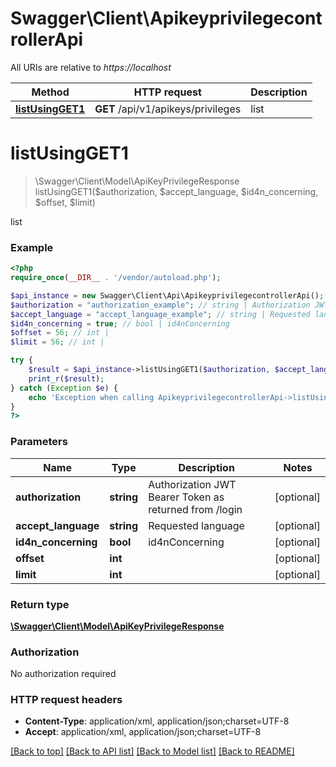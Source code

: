 # Swagger\Client\ApikeyprivilegecontrollerApi

All URIs are relative to *https://localhost*

Method | HTTP request | Description
------------- | ------------- | -------------
[**listUsingGET1**](ApikeyprivilegecontrollerApi.md#listUsingGET1) | **GET** /api/v1/apikeys/privileges | list


# **listUsingGET1**
> \Swagger\Client\Model\ApiKeyPrivilegeResponse listUsingGET1($authorization, $accept_language, $id4n_concerning, $offset, $limit)

list

### Example
```php
<?php
require_once(__DIR__ . '/vendor/autoload.php');

$api_instance = new Swagger\Client\Api\ApikeyprivilegecontrollerApi();
$authorization = "authorization_example"; // string | Authorization JWT Bearer Token as returned from /login
$accept_language = "accept_language_example"; // string | Requested language
$id4n_concerning = true; // bool | id4nConcerning
$offset = 56; // int | 
$limit = 56; // int | 

try {
    $result = $api_instance->listUsingGET1($authorization, $accept_language, $id4n_concerning, $offset, $limit);
    print_r($result);
} catch (Exception $e) {
    echo 'Exception when calling ApikeyprivilegecontrollerApi->listUsingGET1: ', $e->getMessage(), PHP_EOL;
}
?>
```

### Parameters

Name | Type | Description  | Notes
------------- | ------------- | ------------- | -------------
 **authorization** | **string**| Authorization JWT Bearer Token as returned from /login | [optional]
 **accept_language** | **string**| Requested language | [optional]
 **id4n_concerning** | **bool**| id4nConcerning | [optional]
 **offset** | **int**|  | [optional]
 **limit** | **int**|  | [optional]

### Return type

[**\Swagger\Client\Model\ApiKeyPrivilegeResponse**](../Model/ApiKeyPrivilegeResponse.md)

### Authorization

No authorization required

### HTTP request headers

 - **Content-Type**: application/xml, application/json;charset=UTF-8
 - **Accept**: application/xml, application/json;charset=UTF-8

[[Back to top]](#) [[Back to API list]](../../README.md#documentation-for-api-endpoints) [[Back to Model list]](../../README.md#documentation-for-models) [[Back to README]](../../README.md)

